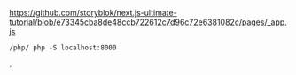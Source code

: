 https://github.com/storyblok/next.js-ultimate-tutorial/blob/e73345cba8de48ccb722612c7d96c72e6381082c/pages/_app.js

`/php/ php -S localhost:8000`

.
